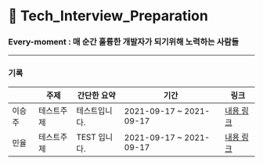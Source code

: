 # 🌠 Tech_Interview_Preparation 


### Every-moment  :  매 순간 훌륭한 개발자가 되기위해 노력하는 사람들 


---


### 기록
|  | 주제 | 간단한 요약 |  기간 |  링크 |
|-------|-------|----------------------|-------|-------|
|이승주 | 테스트주제 | 테스트입니다. | 2021-09-17 ~ 2021-09-17  | <a href="-" target="_blank">내용 링크</a>|
| 민율  | 테스트주제| TEST 입니다.  | 2021-09-17 ~ 2021-09-17  | <a href="https://velog.io/@minyul">내용 링크</a> |


